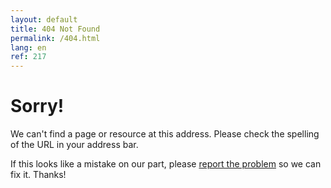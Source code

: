 ```yaml
---
layout: default
title: 404 Not Found
permalink: /404.html
lang: en
ref: 217
---
```


Sorry!
======

We can't find a page or resource at this address. Please check the spelling of
the URL in your address bar.

If this looks like a mistake on our part, please
[report the problem](/doc/reporting-bugs/) so we can fix it. Thanks!
